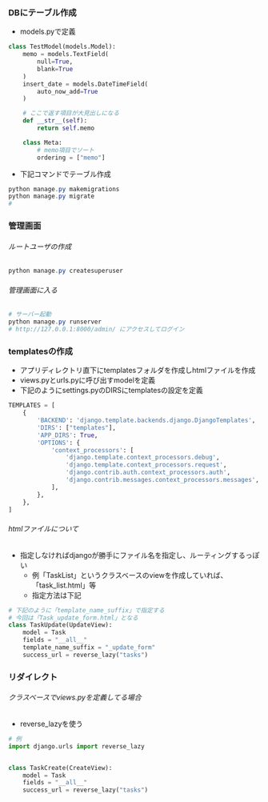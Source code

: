 ### DBにテーブル作成
- models.pyで定義
```python
class TestModel(models.Model):
    memo = models.TextField(
        null=True,
        blank=True
    )
    insert_date = models.DateTimeField(
        auto_now_add=True
    )

    # ここで返す項目が大見出しになる
    def __str__(self):
        return self.memo

    class Meta:
        # memo項目でソート
        ordering = ["memo"]
```

- 下記コマンドでテーブル作成
```powershell
python manage.py makemigrations
python manage.py migrate
# 
```

### 管理画面

###### ルートユーザの作成
```powershell
python manage.py createsuperuser
```
###### 管理画面に入る
```powershell
# サーバー起動
python manage.py runserver
# http://127.0.0.1:8000/admin/ にアクセスしてログイン
```

### templatesの作成
- アプリディレクトリ直下にtemplatesフォルダを作成しhtmlファイルを作成
- views.pyとurls.pyに呼び出すmodelを定義
- 下記のようにsettings.pyのDIRSにtemplatesの設定を定義
```python
TEMPLATES = [
    {
        'BACKEND': 'django.template.backends.django.DjangoTemplates',
        'DIRS': ["templates"],
        'APP_DIRS': True,
        'OPTIONS': {
            'context_processors': [
                'django.template.context_processors.debug',
                'django.template.context_processors.request',
                'django.contrib.auth.context_processors.auth',
                'django.contrib.messages.context_processors.messages',
            ],
        },
    },
]
```
###### htmlファイルについて
- 指定しなければdjangoが勝手にファイル名を指定し、ルーティングするっぽい
  - 例「TaskList」というクラスベースのviewを作成していれば、「task_list.html」等
  - 指定方法は下記
```python
# 下記のように「template_name_suffix」で指定する
# 今回は「Task_update_form.html」となる
class TaskUpdate(UpdateView):
    model = Task
    fields = "__all__"
    template_name_suffix = "_update_form"
    success_url = reverse_lazy("tasks")
```

### リダイレクト
###### クラスベースでviews.pyを定義してる場合
- reverse_lazyを使う
```python
# 例
import django.urls import reverse_lazy


class TaskCreate(CreateView):
    model = Task
    fields = "__all__"
    success_url = reverse_lazy("tasks")
```